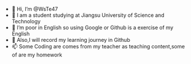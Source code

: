 - 👋 Hi, I’m @WsTe47
- 👀 I am a student studying at Jiangsu University of Science and Technology
- 🌱 I’m poor in English so using Google or Github is a exercise of my English
- 💞️ Also,I will record my learning journey in Github
- 📫 Some Coding are comes from my teacher as teaching content,some of are my homework

<!---
WsTe47/WsTe47 is a ✨ special ✨ repository because its `README.md` (this file) appears on your GitHub profile.
You can click the Preview link to take a look at your changes.
--->
